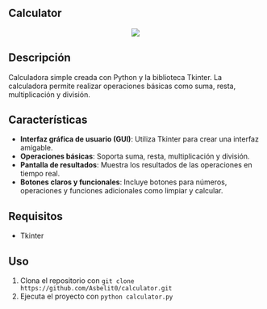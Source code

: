## Calculator

<div align="center">
<img src="https://imgur.com/RSXHbjC.png">
</div>

## Descripción
Calculadora simple creada con Python y la biblioteca Tkinter. La calculadora permite realizar operaciones básicas como suma, resta, multiplicación y división.

## Características

- **Interfaz gráfica de usuario (GUI)**: Utiliza Tkinter para crear una interfaz amigable.
- **Operaciones básicas**: Soporta suma, resta, multiplicación y división.
- **Pantalla de resultados**: Muestra los resultados de las operaciones en tiempo real.
- **Botones claros y funcionales**: Incluye botones para números, operaciones y funciones adicionales como limpiar y calcular.

## Requisitos
* Tkinter

## Uso
1. Clona el repositorio con `git clone https://github.com/Asbelit0/calculator.git`
2. Ejecuta el proyecto con `python calculator.py`